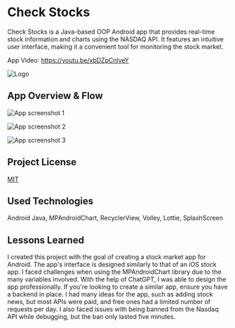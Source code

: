 
# Check Stocks

Check Stocks is a Java-based OOP Android app that provides real-time stock information and charts using the NASDAQ API. It features an intuitive user interface, making it a convenient tool for monitoring the stock market.

App Video: https://youtu.be/xbDZpCnlveY

![Logo](https://i.ibb.co/XYFZpM2/Ba-l-ks-z-2.png)

    
## App Overview & Flow

![App screenshot 1](https://i.ibb.co/Vvv7zmc/overview1.png)

![App screenshot 2](https://i.ibb.co/8KDvx8r/searchflow.png)

![App screenshot 3](https://i.ibb.co/LkmZWTw/overview3.png)

  
## Project License

[MIT](https://choosealicense.com/licenses/mit/)

  
## Used Technologies
Android Java, MPAndroidChart, RecyclerView, Volley, Lottie, SplashScreen
  
## Lessons Learned

I created this project with the goal of creating a stock market app for Android. The app's interface is designed similarly to that of an iOS stock app. I faced challenges when using the MPAndroidChart library due to the many variables involved. With the help of ChatGPT, I was able to design the app professionally. If you're looking to create a similar app, ensure you have a backend in place. I had many ideas for the app, such as adding stock news, but most APIs were paid, and free ones had a limited number of requests per day. I also faced issues with being banned from the Nasdaq API while debugging, but the ban only lasted five minutes.
  
